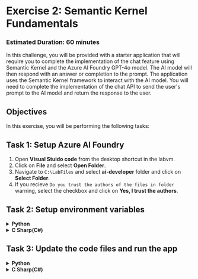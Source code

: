 # **Exercise 2**: Semantic Kernel Fundamentals

### Estimated Duration: 60 minutes

In this challenge, you will be provided with a starter application that will require you to complete the implementation of the chat feature using Semantic Kernel and the Azure AI Foundry GPT-4o model. The AI model will then respond with an answer or completion to the prompt. The application uses the Semantic Kernel framework to interact with the AI model. You will need to complete the implementation of the chat API to send the user's prompt to the AI model and return the response to the user.

## Objectives
In this exercise, you will be performing the following tasks:

## Task 1: Setup Azure AI Foundry

1. Open **Visual Stuido code** from the desktop shortcut in the labvm.
1. Click on **File** and select **Open Folder**.
1. Navigate to `C:\LabFiles` and select **ai-developer** folder and click on **Select Folder**.
1. If you recieve `Do you trust the authors of the files in folder` warning, select the checkbox and click on **Yes, I trust the authors**.

## Task 2: Setup environment variables
<details>
<summary><strong>Python</strong></summary>

1. Navigate to `Python>src` directory and open **.env** file.
1. Navigate to AI Foundry Portal and on Overview page select Azure OpenAI Service and copy the endpoint.
1. Paste it besides `AZURE_OPENAI_ENDPOINT`.
    >Note:- Ensure that every value in the **.env** file is enclosed in **double quotes (")**.
1. Copy the API key from AI Foundry Portal and paste it besides `AZURE_OPENAI_API_KEY`.
1. Save the file.

</details>

<details>
<summary><strong>C Sharp(C#)</strong></summary>

1. Navigate to `Dotnet>src>BlazorAI` directory and open **appsettings.json** file.
1. Navigate to AI Foundry Portal and on Overview page select Azure OpenAI Sercie and copy the endpoint.
1. Paste it besides `AOI_ENDPOINT`.
    >**Note**:- Ensure that every value in the **.env** file is enclosed in **double quotes (")**.

    >**Note**:- Make sure to remove the "/" from the endpoint.
1. Copy the API key from AI Foundry Portal and paste it besides `AOI_API_KEY`.
1. Save the file.

</details>

## Task 3: Update the code files and run the app

<details>
<summary><strong>Python</strong></summary>

1. Navigate to `Python>src` directory and open **chat.py** file.
1. Add the following code in the `#Import Modules` section of the file.
    ```
    from semantic_kernel.connectors.ai.chat_completion_client_base import ChatCompletionClientBase
    from semantic_kernel.connectors.ai.open_ai import OpenAIChatPromptExecutionSettings
    import os
    ```
1. Add the following code in the `# Challenge 02 - Chat Completion Service` section of the file.
    ```
    chat_completion_service = AzureChatCompletion(
        deployment_name=os.getenv("AZURE_OPENAI_CHAT_DEPLOYMENT_NAME"),
        api_key=os.getenv("AZURE_OPENAI_API_KEY"),
        endpoint=os.getenv("AZURE_OPENAI_ENDPOINT"),
        service_id="chat-service",
    )
    kernel.add_service(chat_completion_service)
    execution_settings = kernel.get_prompt_execution_settings_from_service_id("chat-service")
    ```
1. Add the following code in the `# Start Challenge 02 - Sending a message to the chat completion service by invoking kernel` section of the file.
    ```
    global chat_history
    chat_history.add_user_message(user_input)
    chat_completion = kernel.get_service(type=ChatCompletionClientBase)
    execution_settings = kernel.get_prompt_execution_settings_from_service_id("chat-service")
    response = await chat_completion.get_chat_message_content(
        chat_history=chat_history,
        settings=execution_settings,
        kernel=kernel
    )
    chat_history.add_assistant_message(str(response))
    ```
1. Add the following code in the `#return result` section of the file.
    ```
    logger.info(f"Response: {response}")
    return response
    ```
1. In case you encounter any indentation error, use the below code:
    ```
    import asyncio
    import logging
    from dotenv import load_dotenv
    from semantic_kernel import Kernel
    from semantic_kernel.connectors.ai.open_ai import AzureChatCompletion, OpenAITextToImage
    from semantic_kernel.connectors.ai.function_choice_behavior import FunctionChoiceBehavior
    from semantic_kernel.connectors.openapi_plugin import OpenAPIFunctionExecutionParameters
    from semantic_kernel.contents.chat_history import ChatHistory
    from semantic_kernel.functions import KernelArguments
    #Import Modules
    from semantic_kernel.connectors.ai.chat_completion_client_base import ChatCompletionClientBase
    from semantic_kernel.connectors.ai.open_ai import OpenAIChatPromptExecutionSettings
    import os

    #Add Logger
    logger = logging.getLogger(__name__)

    load_dotenv(override=True)

    chat_history = ChatHistory()

    def initialize_kernel():
    #Challene 02 - Add Kernel
        kernel = Kernel()
        #Challenge 02 - Chat Completion Service
        chat_completion_service = AzureChatCompletion(
            deployment_name=os.getenv("AZURE_OPENAI_CHAT_DEPLOYMENT_NAME"),
            api_key=os.getenv("AZURE_OPENAI_API_KEY"),
            endpoint=os.getenv("AZURE_OPENAI_ENDPOINT"),
            service_id="chat-service",
        )
        kernel.add_service(chat_completion_service)
        execution_settings = kernel.get_prompt_execution_settings_from_service_id("chat-service")
        #Challenge 05 - Add Text Embedding service for semantic search
        #Challenge 07 - Add DALL-E image generation service
        chat_completion_service = kernel.get_service(type=ChatCompletionClientBase)
        return kernel


    async def process_message(user_input):
        kernel = initialize_kernel()

        #Challenge 03 and 04 - Services Required
        #Challenge 03 - Create Prompt Execution Settings



        # Challenge 03 - Add Time Plugin
        # Placeholder for Time plugin

        # Challenge 04 - Import OpenAPI Spec
        # Placeholder for OpenAPI plugin


        # Challenge 05 - Add Search Plugin


        # Challenge 06- Semantic kernel filters

        # Challenge 07 - Text To Image Plugin
        # Placeholder for Text To Image plugin

        # Start Challenge 02 - Sending a message to the chat completion service by invoking kernel
        global chat_history
        chat_history.add_user_message(user_input)
        chat_completion = kernel.get_service(type=ChatCompletionClientBase)
        execution_settings = kernel.get_prompt_execution_settings_from_service_id("chat-service")
        response = await chat_completion.get_chat_message_content(
            chat_history=chat_history,
            settings=execution_settings,
            kernel=kernel
        )
        chat_history.add_assistant_message(str(response))

        #return result
        logger.info(f"Response: {response}")
        return response

    def reset_chat_history():
        global chat_history
        chat_history = ChatHistory()
    ```
1. Save the file.
1. Right click on `Python>src` in the left pane and select **Open in Integrated Terminal**.
1. Use the following command to run the app:
    ```
    streamlit run app.py
    ```
1. If you are asked for any email to register, feel free to use the below provided email:
    ```
    test@gmail.com
    ```
1. If the app does not open automatically in the browser, you can access it using the following **URL**:
    ```
    http://localhost:8501
    ```

</details>

<details>
<summary><strong>C Sharp(C#)</strong></summary>

1. Navigate to `Dotnet>src>BlazorAI>Components>Pages` directory and open **Chat.razor.cs** file.
1. Add the following code in the `// Your code goes here(Line no. 91)` section of the file.
    ```
    chatHistory.AddUserMessage(userMessage);
    var chatCompletionService = kernel.GetRequiredService<IChatCompletionService>();
    var assistantResponse = await chatCompletionService.GetChatMessageContentAsync(
        chatHistory: chatHistory,
        executionSettings: promptSettings,
        kernel: kernel);
    chatHistory.AddAssistantMessage(assistantResponse.Content);
    ```
1. Right click on `Dotnet>src>Aspire>Aspire.AppHost` in the left pane and select **Open in Integrated Terminal**.
1. Run the following line of code to trust the dev-certificates neccessary to run the app locally, and then select on **Yes**:
    ```
    dotnet dev-certs https --trust
    ```
1. Use the following command to run the app:
    ```
    dotnet run
    ```
1. Navigate to the link that is in the output section of the terminal:
    > **Note**: The link can be found besides **Login to the dashboard at** in the terminal.


</details>